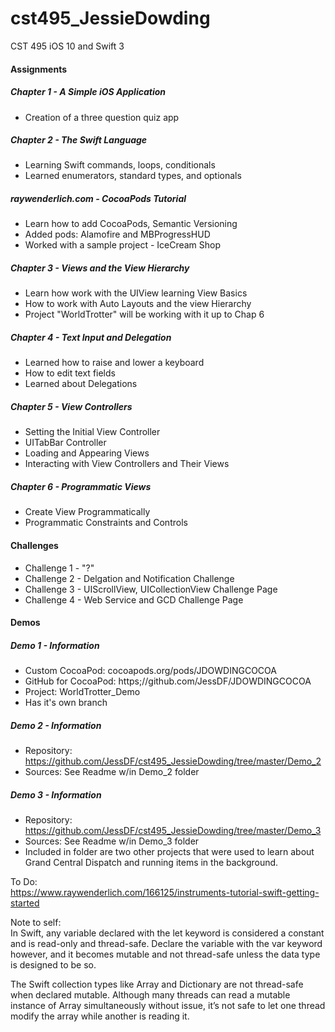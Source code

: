 # cst495_JessieDowding
CST 495 iOS 10 and Swift 3

#### Assignments
##### Chapter 1 - A Simple iOS Application
* Creation of a three question quiz app

##### Chapter 2 - The Swift Language 
* Learning Swift commands, loops, conditionals
* Learned enumerators, standard types, and optionals

##### raywenderlich.com - CocoaPods Tutorial 
* Learn how to add CocoaPods, Semantic Versioning
* Added pods: Alamofire and MBProgressHUD
* Worked with a sample project - IceCream Shop

##### Chapter 3 - Views and the View Hierarchy
* Learn how work with the UIView learning View Basics
* How to work with Auto Layouts and the view Hierarchy
* Project "WorldTrotter" will be working with it up to Chap 6

##### Chapter 4 - Text Input and Delegation
* Learned how to raise and lower a keyboard
* How to edit text fields
* Learned about Delegations

##### Chapter 5 - View Controllers
* Setting the Initial View Controller
* UITabBar Controller
* Loading and Appearing Views
* Interacting with View Controllers and Their Views

##### Chapter 6 - Programmatic Views
* Create View Programmatically
* Programmatic Constraints and Controls

#### Challenges
* Challenge 1 - "?"
* Challenge 2 - Delgation and Notification Challenge
* Challenge 3 - UIScrollView, UICollectionView Challenge Page
* Challenge 4 - Web Service and GCD Challenge Page

#### Demos

##### Demo 1 - Information
* Custom CocoaPod: cocoapods.org/pods/JDOWDINGCOCOA
* GitHub for CocoaPod: https;//github.com/JessDF/JDOWDINGCOCOA
* Project: WorldTrotter_Demo
* Has it's own branch

##### Demo 2 - Information
* Repository: https://github.com/JessDF/cst495_JessieDowding/tree/master/Demo_2
* Sources: See Readme w/in Demo_2 folder

##### Demo 3 - Information
* Repository: https://github.com/JessDF/cst495_JessieDowding/tree/master/Demo_3
* Sources: See Readme w/in Demo_3 folder
* Included in folder are two other projects that were used to learn about <br> Grand Central Dispatch and running items in the background.

To Do: <br>
https://www.raywenderlich.com/166125/instruments-tutorial-swift-getting-started

Note to self: <br>
In Swift, any variable declared with the let keyword is considered a constant and is read-only and thread-safe. Declare the variable with the var keyword however, and it becomes mutable and not thread-safe unless the data type is designed to be so.

The Swift collection types like Array and Dictionary are not thread-safe when declared mutable. Although many threads can read a mutable instance of Array simultaneously without issue, it’s not safe to let one thread modify the array while another is reading it. 
